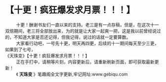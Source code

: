 <h1>【十更！疯狂爆发求月票！！！】</h1>
<div id="content">&nbsp&nbsp&nbsp&nbsp&nbsp&nbsp&nbsp&nbsp
 十更！酬谢书友们一直以来的支持。老三是有一点存稿，但是，在这次十一双倍期间，老三将全部放出来，为的就是让大家一起爽一把，这是我以前曾经说过的，不知道大家是否还记得，但我记得，说过的话就一定要算数。
 <br/>&nbsp&nbsp&nbsp&nbsp&nbsp&nbsp&nbsp&nbsp
 大家看行动吧，一号先十更，明天再四更，后续的十一期间每天至少三更，如果到了七号，
 <br/>
 《天珠变》【十更！疯狂爆发求月票！！！】
 <br/>&nbsp&nbsp&nbsp&nbsp&nbsp&nbsp&nbsp&nbsp
 正在手打中，请稍等片刻，内容更新后，请重新刷新页面，即可获取最新更新！
 <br/>&nbsp&nbsp&nbsp&nbsp&nbsp&nbsp&nbsp&nbsp
 《
 <b>
  天珠变
 </b>
 》笔趣阁全文字更新,牢记网址:www.gebiqu.com
 <br/>&nbsp&nbsp&nbsp&nbsp&nbsp&nbsp&nbsp&nbsp
 <br/>
</div>
